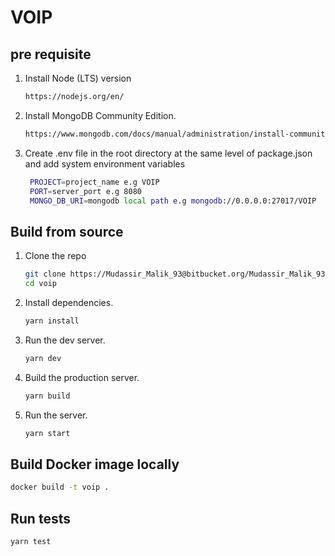 # VOIP

## pre requisite

1. Install Node (LTS) version

   ```sh
   https://nodejs.org/en/
   ```

2. Install MongoDB Community Edition.

   ```sh
   https://www.mongodb.com/docs/manual/administration/install-community/
   
   ```
3. Create .env file in the root directory at the same level of package.json and add system environment variables

   ```sh
    PROJECT=project_name e.g VOIP
    PORT=server_port e.g 8080
    MONGO_DB_URI=mongodb local path e.g mongodb://0.0.0.0:27017/VOIP
   ```
## Build from source

1. Clone the repo

   ```sh
   git clone https://Mudassir_Malik_93@bitbucket.org/Mudassir_Malik_93/voip.git
   cd voip
   ```

2. Install dependencies.

   ```sh
   yarn install
   ```

3. Run the dev server.

   ```sh
   yarn dev
   ```
4. Build the production server.

   ```sh
   yarn build
   ```

5. Run the server.
   ```sh
   yarn start
   ```

## Build Docker image locally

```sh
docker build -t voip .
```

## Run tests

```sh
yarn test
```
